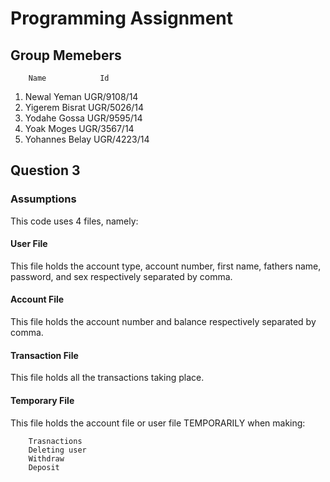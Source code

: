 # Programming Assignment
## Group Memebers
        Name            Id
1. Newal Yeman          UGR/9108/14 
2. Yigerem Bisrat       UGR/5026/14
3. Yodahe Gossa         UGR/9595/14
4. Yoak Moges           UGR/3567/14
5. Yohannes Belay       UGR/4223/14

## Question 3
### Assumptions
This code uses 4 files, namely:
#### User File
This file holds the account type, account number, first name, fathers name, password, and sex 
respectively separated by comma.
#### Account File
This file holds the account number and balance respectively separated by comma.
#### Transaction File
This file holds all the transactions taking place.
#### Temporary File
This file holds the account file or user file TEMPORARILY when making:

        Trasnactions
        Deleting user
        Withdraw 
        Deposit


